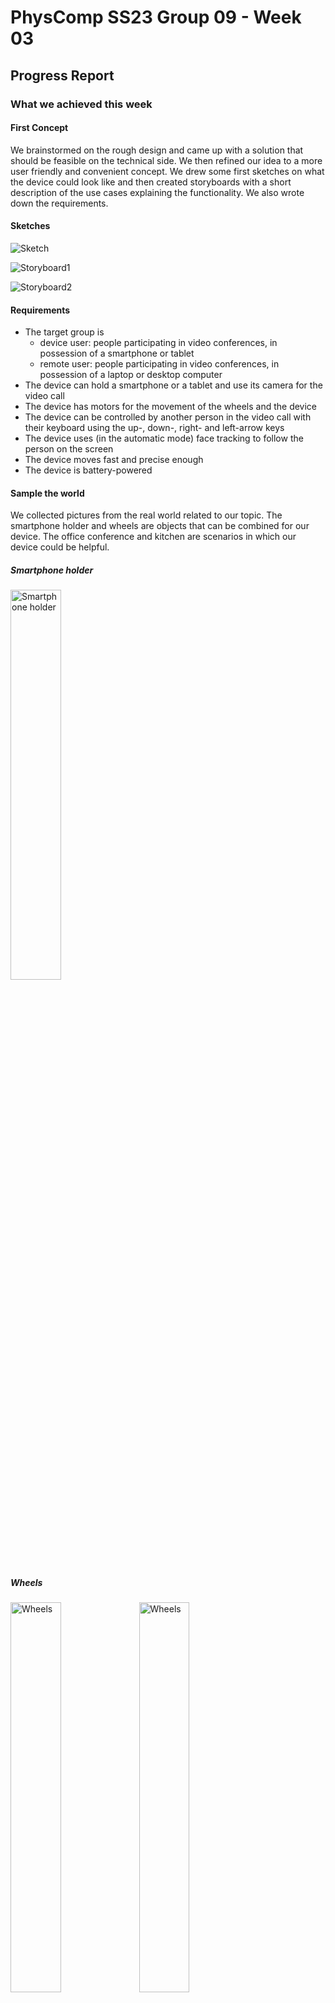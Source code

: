 # PhysComp SS23 Group 09 - Week 03

## Progress Report

### What we achieved this week

#### First Concept

We brainstormed on the rough design and came up with a solution that should be feasible on the technical side. We then refined our idea to a more user friendly and convenient concept. We drew some first sketches on what the device could look like and then created storyboards with a short description of the use cases explaining the functionality. We also wrote down the requirements.

#### Sketches

![Sketch](Figures/sketch.png)

![Storyboard1](Figures/storyboard1.png)

![Storyboard2](Figures/storyboard2.png)

#### Requirements

- The target group is
  - device user: people participating in video conferences, in possession of a smartphone or tablet
  - remote user: people participating in video conferences, in possession of a laptop or desktop computer
- The device can hold a smartphone or a tablet and use its camera for the video call
- The device has motors for the movement of the wheels and the device
- The device can be controlled by another person in the video call with their keyboard using the up-, down-, right- and left-arrow keys
- The device uses (in the automatic mode) face tracking to follow the person on the screen 
- The device moves fast and precise enough
- The device is battery-powered

#### Sample the world
We collected pictures from the real world related to our topic. The smartphone holder and wheels are objects that can be combined for our device. The office conference and kitchen are scenarios in which our device could be helpful.

##### Smartphone holder

<img src="Figures/holder.jpg" alt="Smartphone holder" width="40%">

##### Wheels

<img src="Figures/wheel.jpg" alt="Wheels" width="40%">

<img src="Figures/wheel2.jpg" alt="Wheels" width="40%">

##### Office Conference Scenario: One participant is only partly visible

<img src="Figures/office.jpg" alt="Office" width="40%">

##### Kitchen scenario: Videocall

<img src="Figures/kitchen.jpg" alt="Kitchen" width="40%">

### What we could not achieve this week

Nothing. 

### What we plan to do for the coming week

We want to evaluate if our ideas are appropriate. We also want to work on the paper prototype, write a component list and think of milestones.

